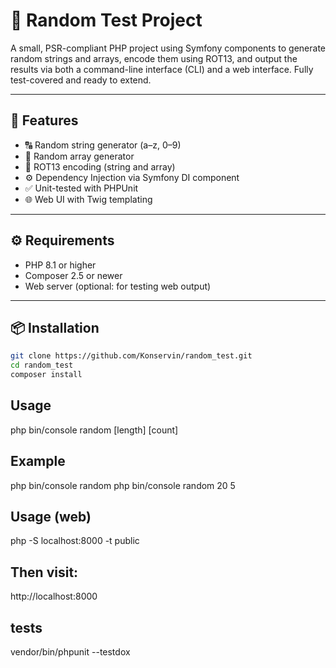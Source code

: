 # 🧪 Random Test Project

A small, PSR-compliant PHP project using Symfony components to generate random strings and arrays, encode them using ROT13, and output the results via both a command-line interface (CLI) and a web interface. Fully test-covered and ready to extend.

---

## 🚀 Features

- 🔠 Random string generator (a–z, 0–9)
- 🧮 Random array generator
- 🔁 ROT13 encoding (string and array)
- ⚙️ Dependency Injection via Symfony DI component
- ✅ Unit-tested with PHPUnit
- 🌐 Web UI with Twig templating

---

## ⚙️ Requirements

- PHP 8.1 or higher
- Composer 2.5 or newer
- Web server (optional: for testing web output)

---

## 📦 Installation

```bash
git clone https://github.com/Konservin/random_test.git
cd random_test
composer install
```

## Usage
php bin/console random [length] [count]
## Example
php bin/console random
php bin/console random 20 5

## Usage (web)
php -S localhost:8000 -t public
## Then visit:
http://localhost:8000

## tests
vendor/bin/phpunit --testdox

